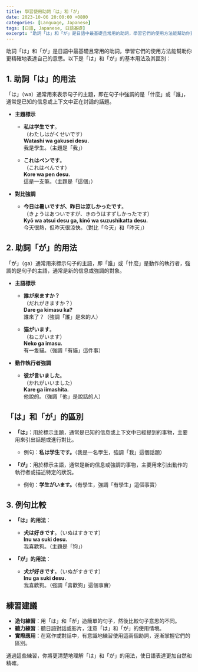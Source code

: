 ```yaml
---
title: 學習使用助詞「は」和「が」
date: 2023-10-06 20:00:00 +0800
categories: [Language, Japanese]
tags: [日語, Japanese, 日語基礎] 
excerpt: "助詞「は」和「が」是日語中最基礎且常用的助詞，學習它們的使用方法能幫助你更精確地表達自己的意思"
---
```


助詞「は」和「が」是日語中最基礎且常用的助詞，學習它們的使用方法能幫助你更精確地表達自己的意思。以下是「は」和「が」的基本用法及其區別：

## **1. 助詞「は」的用法**
「は」（wa）通常用來表示句子的主題，即在句子中強調的是「什麼」或「誰」，通常是已知的信息或上下文中正在討論的話題。

- **主題標示**
  - **私は学生です**。  
    （わたしはがくせいです）  
    **Watashi wa gakusei desu.**  
    我是學生。（主題是「我」）
  
  - **これはペンです**。  
    （これはぺんです）  
    **Kore wa pen desu.**  
    這是一支筆。（主題是「這個」）

- **對比強調**
  - **今日は暑いですが、昨日は涼しかったです**。  
    （きょうはあついですが、きのうはすずしかったです）  
    **Kyō wa atsui desu ga, kinō wa suzushikatta desu.**  
    今天很熱，但昨天很涼快。（對比「今天」和「昨天」）

## **2. 助詞「が」的用法**
「が」（ga）通常用來標示句子的主語，即「誰」或「什麼」是動作的執行者，強調的是句子的主語，通常是新的信息或強調的對象。

- **主語標示**
  - **誰が来ますか？**  
    （だれがきますか？）  
    **Dare ga kimasu ka?**  
    誰來了？（強調「誰」是來的人）

  - **猫がいます**。  
    （ねこがいます）  
    **Neko ga imasu.**  
    有一隻貓。（強調「有貓」這件事）

- **動作執行者強調**
  - **彼が言いました**。  
    （かれがいいました）  
    **Kare ga iimashita.**  
    他說的。（強調「他」是說話的人）

## **「は」和「が」的區別**
- **「は」**：用於標示主題，通常是已知的信息或上下文中已經提到的事物，主要用來引出話題或進行對比。
  - 例句：**私は学生です。**（我是一名學生，強調「我」這個話題）

- **「が」**：用於標示主語，通常是新的信息或強調的事物，主要用來引出動作的執行者或描述特定的狀況。
  - 例句：**学生がいます。**（有學生，強調「有學生」這個事實）

## **3. 例句比較**
- **「は」的用法**：  
  - **犬は好きです**。（いぬはすきです）  
    **Inu wa suki desu.**  
    我喜歡狗。（主題是「狗」）
  
- **「が」的用法**：  
  - **犬が好きです**。（いぬがすきです）  
    **Inu ga suki desu.**  
    我喜歡狗。（強調「喜歡狗」這個事實）

## **練習建議**
- **造句練習**：用「は」和「が」造簡單的句子，然後比較句子意思的不同。
- **聽力練習**：聽日語對話或影片，注意「は」和「が」的使用情境。
- **實際應用**：在寫作或對話中，有意識地練習使用這兩個助詞，逐漸掌握它們的區別。

通過這些練習，你將更清楚地理解「は」和「が」的用法，使日語表達更加自然和精確。
